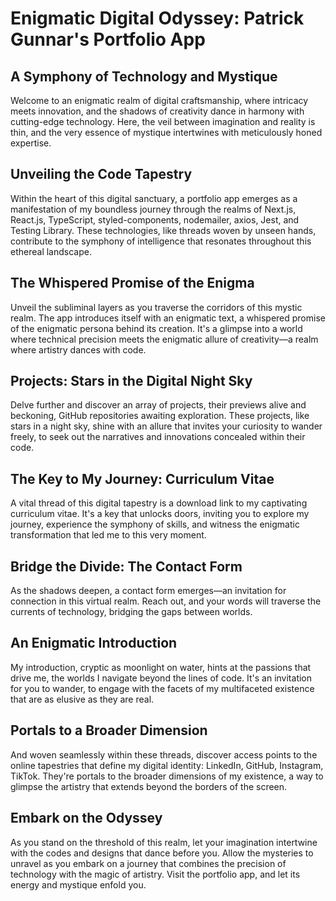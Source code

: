 # Enigmatic Digital Odyssey: Patrick Gunnar's Portfolio App

## A Symphony of Technology and Mystique

Welcome to an enigmatic realm of digital craftsmanship, where intricacy meets innovation, and the shadows of creativity dance in harmony with cutting-edge technology. Here, the veil between imagination and reality is thin, and the very essence of mystique intertwines with meticulously honed expertise.

## Unveiling the Code Tapestry

Within the heart of this digital sanctuary, a portfolio app emerges as a manifestation of my boundless journey through the realms of Next.js, React.js, TypeScript, styled-components, nodemailer, axios, Jest, and Testing Library. These technologies, like threads woven by unseen hands, contribute to the symphony of intelligence that resonates throughout this ethereal landscape.

## The Whispered Promise of the Enigma

Unveil the subliminal layers as you traverse the corridors of this mystic realm. The app introduces itself with an enigmatic text, a whispered promise of the enigmatic persona behind its creation. It's a glimpse into a world where technical precision meets the enigmatic allure of creativity—a realm where artistry dances with code.

## Projects: Stars in the Digital Night Sky

Delve further and discover an array of projects, their previews alive and beckoning, GitHub repositories awaiting exploration. These projects, like stars in a night sky, shine with an allure that invites your curiosity to wander freely, to seek out the narratives and innovations concealed within their code.

## The Key to My Journey: Curriculum Vitae

A vital thread of this digital tapestry is a download link to my captivating curriculum vitae. It's a key that unlocks doors, inviting you to explore my journey, experience the symphony of skills, and witness the enigmatic transformation that led me to this very moment.

## Bridge the Divide: The Contact Form

As the shadows deepen, a contact form emerges—an invitation for connection in this virtual realm. Reach out, and your words will traverse the currents of technology, bridging the gaps between worlds.

## An Enigmatic Introduction

My introduction, cryptic as moonlight on water, hints at the passions that drive me, the worlds I navigate beyond the lines of code. It's an invitation for you to wander, to engage with the facets of my multifaceted existence that are as elusive as they are real.

## Portals to a Broader Dimension

And woven seamlessly within these threads, discover access points to the online tapestries that define my digital identity: LinkedIn, GitHub, Instagram, TikTok. They're portals to the broader dimensions of my existence, a way to glimpse the artistry that extends beyond the borders of the screen.

## Embark on the Odyssey

As you stand on the threshold of this realm, let your imagination intertwine with the codes and designs that dance before you. Allow the mysteries to unravel as you embark on a journey that combines the precision of technology with the magic of artistry. Visit the portfolio app, and let its energy and mystique enfold you.
